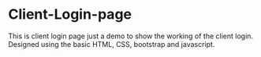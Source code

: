 # Client-Login-page
This is client login page just a demo to show the working of the client login.
Designed using the basic HTML, CSS, bootstrap and javascript.



